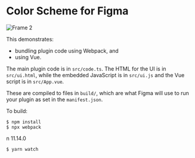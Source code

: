 # Color Scheme for Figma

![Frame 2](https://user-images.githubusercontent.com/281424/108452867-a69a3f00-72ac-11eb-81b8-0d9a1ba6517a.jpg)

This demonstrates:

- bundling plugin code using Webpack, and
- using Vue.

The main plugin code is in `src/code.ts`. The HTML for the UI is in
`src/ui.html`, while the embedded JavaScript is in `src/ui.js` and the Vue script is in `src/App.vue`.

These are compiled to files in `build/`, which are what Figma will use to run
your plugin as set in the `manifest.json`.

To build:

    $ npm install
    $ npx webpack

n 11.14.0

    $ yarn watch

[webpack]: ../webpack/
